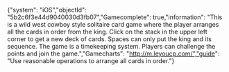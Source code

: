 {"system": "iOS","objectId": "5b2c6f3e44d9040030d3fb07","Gamecomplete": true,"information": "This is a wild west cowboy style solitaire card game where the player arranges all the cards in order from the king. Click on the stack in the upper left corner to get a new deck of cards. Spaces can only put the king and its sequence. The game is a timekeeping system. Players can challenge the points and join the game.","Gamecharts": "http://m.leyoucp.com/","guide": "Use reasonable operations to arrange all cards in order."}
